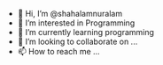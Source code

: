 - 👋 Hi, I’m @shahalamnuralam
- 👀 I’m interested in Programming
- 🌱 I’m currently learning programming
- 💞️ I’m looking to collaborate on ...
- 📫 How to reach me ...

<!---
shahalamnuralam/shahalamnuralam is a ✨ special ✨ repository because its `README.md` (this file) appears on your GitHub profile.
You can click the Preview link to take a look at your changes.
--->
